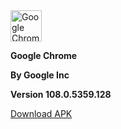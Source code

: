 <!-- Start of Maintenance Code -->


<!--
![Maintenance](https://image.opencart.com/cache/5abf1dea704be-resize-710x380.jpg)

**Google Chrome page is currently unavailable due to site maintenance**

**Estimate time until over: 3 hours**
-->


<!-- End of Maintenance Code -->



<!-- Start of Page Code -->


<img crossorigin="anonymous" src="https://upload.wikimedia.org/wikipedia/commons/thumb/e/e1/Google_Chrome_icon_%28February_2022%29.svg/1024px-Google_Chrome_icon_%28February_2022%29.svg.png" class="svg" alt="Google Chrome icon (February 2022).svg" width="50" height="50">

**Google Chrome**

**By Google Inc**

**Version 108.0.5359.128**

[Download APK](https://www.apkmirror.com/apk/google-inc/chrome/chrome-108-0-5359-128-release/google-chrome-fast-secure-108-0-5359-128-4-android-apk-download/)


<!-- End of Page Code -->
